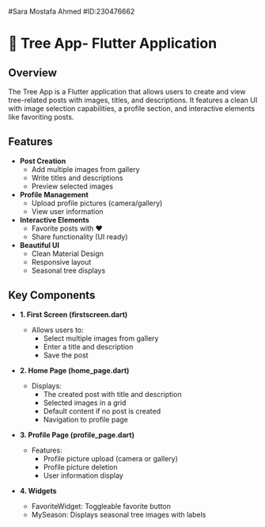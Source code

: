 #Sara Mostafa Ahmed 
#ID:230476662

# 🌳 Tree App- Flutter Application

## Overview
The Tree App is a Flutter application that allows users to create and view tree-related posts with images, titles, and descriptions. It features a clean UI with image selection capabilities, a profile section, and interactive elements like favoriting posts.

## Features

- **Post Creation**
  - Add multiple images from gallery
  - Write titles and descriptions
  - Preview selected images
- **Profile Management**
  - Upload profile pictures (camera/gallery)
  - View user information
- **Interactive Elements**
  - Favorite posts with ♥
  - Share functionality (UI ready)
- **Beautiful UI**
  - Clean Material Design
  - Responsive layout
  - Seasonal tree displays

## Key Components

- **1. First Screen (firstscreen.dart)**
  - Allows users to:
    - Select multiple images from gallery
    - Enter a title and description
    - Save the post
   
- **2. Home Page (home_page.dart)**
  - Displays:
    - The created post with title and description
    - Selected images in a grid
    - Default content if no post is created
    - Navigation to profile page

- **3. Profile Page (profile_page.dart)**
  - Features:
    - Profile picture upload (camera or gallery)
    - Profile picture deletion
    - User information display
   
- **4. Widgets**
  - FavoriteWidget: Toggleable favorite button
  - MySeason: Displays seasonal tree images with labels
